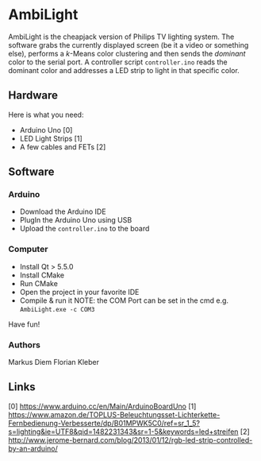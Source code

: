 # AmbiLight
AmbiLight is the cheapjack version of Philips TV lighting system. The software grabs the currently displayed screen (be it a video or something else), performs a _k_-Means color clustering and then sends the _dominant_ color to the serial port. A controller script `controller.ino` reads the dominant color and addresses a LED strip to light in that specific color.

## Hardware
Here is what you need:
- Arduino Uno [0]
- LED Light Strips [1]
- A few cables and FETs [2]

## Software
### Arduino
- Download the Arduino IDE
- PlugIn the Arduino Uno using USB
- Upload the `controller.ino` to the board

### Computer
- Install Qt > 5.5.0
- Install CMake
- Run CMake
- Open the project in your favorite IDE
- Compile & run it
NOTE: the COM Port can be set in the cmd e.g. `AmbiLight.exe -c COM3`

Have fun!

### Authors
Markus Diem
Florian Kleber

## Links
[0] https://www.arduino.cc/en/Main/ArduinoBoardUno
[1] https://www.amazon.de/TOPLUS-Beleuchtungsset-Lichterkette-Fernbedienung-Verbesserte/dp/B01MPWK5C0/ref=sr_1_5?s=lighting&ie=UTF8&qid=1482231343&sr=1-5&keywords=led+streifen
[2] http://www.jerome-bernard.com/blog/2013/01/12/rgb-led-strip-controlled-by-an-arduino/
